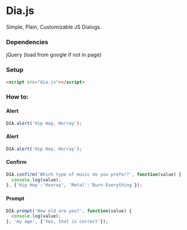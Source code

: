 # Dia.js

Simple, Plain, Customizable JS Dialogs.

### Dependencies

jQuery (load from google if not in page)

### Setup

```html
<script src="dia.js"></script>
```

### How to:

#### Alert

```js
DIA.alert('Hip Hop, Horray');
```

#### Alert

```js
DIA.alert('Hip Hop, Horray');
```

#### Confirm

```js
DIA.confirm('Which type of music do you prefer?', function(value) {
  console.log(value);
}, {'Hip Hop':'Hooray', 'Metal':'Burn Everything'});
```

#### Prompt

```js
DIA.prompt('How old are you?', function(value) {
  console.log(value);
}, 'my age', {'Yes, that is correct'});
```
